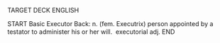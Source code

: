 TARGET DECK
ENGLISH

START
Basic
Executor
Back: n. (fem. Executrix) person appointed by a testator to administer his or her will.  executorial adj.
END
